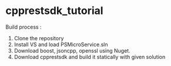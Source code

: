 # cpprestsdk_tutorial

Build process :

1. Clone the repository
2. Install VS and load PSMicroService.sln
3. Download boost, jsoncpp, openssl using Nuget.
4. Download cpprestsdk and build it statically with given solution


